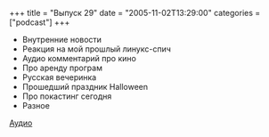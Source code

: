 +++
title = "Выпуск 29"
date = "2005-11-02T13:29:00"
categories = ["podcast"]
+++


- Внутренние новости
- Реакция на мой прошлый линукс-спич
- Аудио комментарий про кино
- Про аренду програм
- Русская вечеринка
- Прошедший праздник Halloween
- Про покастинг сегодня
- Разное

[Аудио](https://podcast.umputun.com/media/ump_podcast29.mp3)
<audio src="https://podcast.umputun.com/media/ump_podcast29.mp3" preload="none">